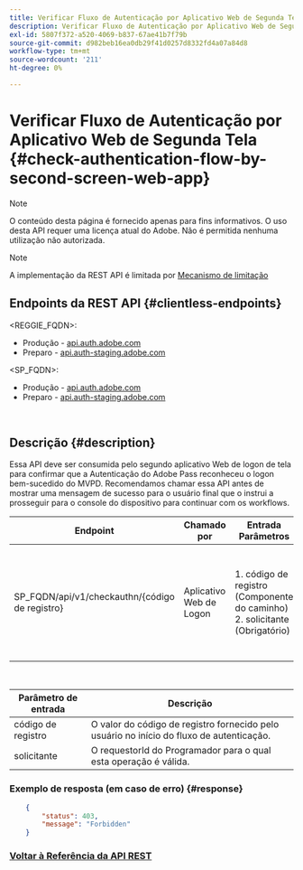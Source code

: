 ```yaml
---
title: Verificar Fluxo de Autenticação por Aplicativo Web de Segunda Tela
description: Verificar Fluxo de Autenticação por Aplicativo Web de Segunda Tela
exl-id: 5807f372-a520-4069-b837-67ae41b7f79b
source-git-commit: d982beb16ea0db29f41d0257d8332fd4a07a84d8
workflow-type: tm+mt
source-wordcount: '211'
ht-degree: 0%

---
```


# Verificar Fluxo de Autenticação por Aplicativo Web de Segunda Tela {#check-authentication-flow-by-second-screen-web-app}

>[!NOTE]
>
>O conteúdo desta página é fornecido apenas para fins informativos. O uso desta API requer uma licença atual do Adobe. Não é permitida nenhuma utilização não autorizada.

>[!NOTE]
>
> A implementação da REST API é limitada por [Mecanismo de limitação](/help/authentication/integration-guide-programmers/throttling-mechanism.md)

## Endpoints da REST API {#clientless-endpoints}

&lt;REGGIE_FQDN>:

* Produção - [api.auth.adobe.com](http://api.auth.adobe.com/)
* Preparo - [api.auth-staging.adobe.com](http://api.auth-staging.adobe.com/)

&lt;SP_FQDN>:

* Produção - [api.auth.adobe.com](http://api.auth.adobe.com/)
* Preparo - [api.auth-staging.adobe.com](http://api.auth-staging.adobe.com/)

</br>

## Descrição {#description}

Essa API deve ser consumida pelo segundo aplicativo Web de logon de tela para confirmar que a Autenticação do Adobe Pass reconheceu o logon bem-sucedido do MVPD. Recomendamos chamar essa API antes de mostrar uma mensagem de sucesso para o usuário final que o instrui a prosseguir para o console do dispositivo para continuar com os workflows.


| Endpoint | Chamado </br>por | Entrada   </br>Parâmetros | HTTP </br>Método | Resposta | Resposta HTTP </br> |
| --- | --- | --- | --- | --- | --- |
| SP_FQDN/api/v1/checkauthn/{código de registro} | Aplicativo Web de Logon | 1. código de registro </br>    (Componente do caminho)</br>2.  solicitante </br>    (Obrigatório) | GET | XML ou JSON que contém detalhes de erros, caso não seja bem-sucedido. | 200 - Sucesso   </br>403 - Proibido |

</br>

| Parâmetro de entrada | Descrição |
| ----------------- | --------------------------------------------------------------------------------------------- |
| código de registro | O valor do código de registro fornecido pelo usuário no início do fluxo de autenticação. |
| solicitante | O requestorId do Programador para o qual esta operação é válida. |


### Exemplo de resposta (em caso de erro) {#response}

```JSON
    {
        "status": 403,
        "message": "Forbidden"
    }
```

### [Voltar à Referência da API REST](/help/authentication/integration-guide-programmers/legacy/rest-api-v1/rest-api-reference.md)

